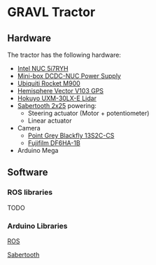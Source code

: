 # GRAVL Tractor

## Hardware

The tractor has the following hardware:

- [Intel NUC 5i7RYH](https://www-ssl.intel.com/content/www/us/en/products/boards-kits/nuc/kits/nuc5i7ryh.html)
- [Mini-box DCDC-NUC Power Supply](http://www.mini-box.com/DCDC-NUC)
- [Ubiquiti Rocket M900](https://www.ubnt.com/airmax/rocketm/)
- [Hemisphere Vector V103 GPS](https://hemispheregnss.com/Products/Products/Position-Heading/vector-v103e284a2-and-v113e284a2-gps-compasses-96)
- [Hokuyo UXM-30LX-E Lidar](https://www.hokuyo-aut.jp/search/single.php?serial=171)
- [Sabertooth 2x25](https://www.dimensionengineering.com/products/sabertooth2x25) powering:
  - Steering actuator (Motor + potentiometer) 
  - Linear actuator
- Camera
  - [Point Grey Blackfly 13S2C-CS](https://www.ptgrey.com/blackfly-13-mp-color-usb3-vision-sony-icx445)
  - [Fujifilm DF6HA-1B](http://www.fujifilmusa.com/products/optical_devices/machine-vision/1-2-15/df6ha-1b/)
- Arduino Mega

## Software

### ROS libraries
TODO

### Arduino Libraries
[ROS](http://wiki.ros.org/rosserial_arduino/Tutorials/Arduino%20IDE%20Setup)

[Sabertooth](https://www.dimensionengineering.com/info/arduino)
